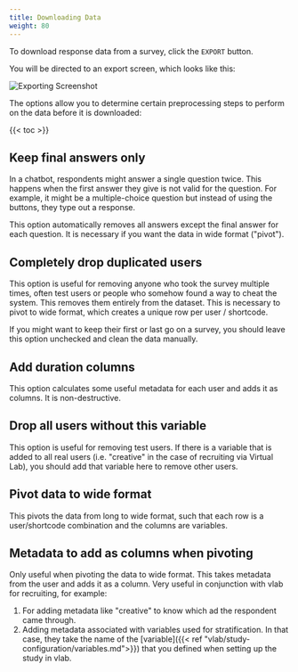 ```yaml
---
title: Downloading Data
weight: 80
---
```


To download response data from a survey, click the `EXPORT` button.

You will be directed to an export screen, which looks like this:

![Exporting Screenshot](/images/fly-export-screen.png)

The options allow you to determine certain preprocessing steps to perform on the data before it is downloaded:

{{< toc >}}

## Keep final answers only

In a chatbot, respondents might answer a single question twice. This happens when the first answer they give is not valid for the question. For example, it might be a multiple-choice question but instead of using the buttons, they type out a response.

This option automatically removes all answers except the final answer for each question. It is necessary if you want the data in wide format ("pivot").

## Completely drop duplicated users

This option is useful for removing anyone who took the survey multiple times, often test users or people who somehow found a way to cheat the system. This removes them entirely from the dataset. This is necessary to pivot to wide format, which creates a unique row per user / shortcode.

If you might want to keep their first or last go on a survey, you should leave this option unchecked and clean the data manually.

## Add duration columns

This option calculates some useful metadata for each user and adds it as columns. It is non-destructive.

## Drop all users without this variable

This option is useful for removing test users. If there is a variable that is added to all real users (i.e. "creative" in the case of recruiting via Virtual Lab), you should add that variable here to remove other users.

## Pivot data to wide format

This pivots the data from long to wide format, such that each row is a user/shortcode combination and the columns are variables.

## Metadata to add as columns when pivoting

Only useful when pivoting the data to wide format. This takes metadata from the user and adds it as a column. Very useful in conjunction with vlab for recruiting, for example: 

1. For adding metadata like "creative" to know which ad the respondent came through. 
2. Adding metadata associated with variables used for stratification. In that case, they take the name of the [variable]({{< ref "vlab/study-configuration/variables.md">}}) that you defined when setting up the study in vlab.
